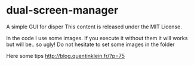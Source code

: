 dual-screen-manager
===================

A simple GUI for disper
This content is released under the MIT License.

In the code I use some images. 
If you execute it without them it will works but will be.. so ugly! Do not hesitate to set some images in the folder

Here some tips
http://blog.quentinklein.fr/?p=75
